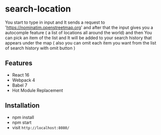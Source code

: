 # search-location

You start to type in input and It sends a request to 'https://nominatim.openstreetmap.org' and after that the input gives you a autocomple feature ( a list of locations all around the world) and then You can pick an item of the list and It will be added to your search history that appears under the map ( also you can omit each item you want from the list of search history with omit button )

## Features

- React 16
- Webpack 4
- Babel 7
- Hot Module Replacement

## Installation

- npm install
- npm start
- visit `http://localhost:8080/`

